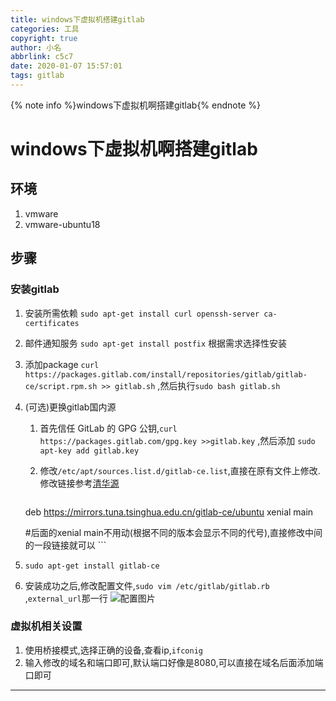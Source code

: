 ```yaml
---
title: windows下虚拟机搭建gitlab
categories: 工具
copyright: true
author: 小名
abbrlink: c5c7
date: 2020-01-07 15:57:01
tags: gitlab
---
```


{% note info %}windows下虚拟机啊搭建gitlab{% endnote %}

<!-- more -->

# windows下虚拟机啊搭建gitlab

## 环境

1. vmware
2. vmware-ubuntu18

## 步骤

### 安装gitlab

1. 安装所需依赖 `sudo apt-get install curl openssh-server ca-certificates `

2. 邮件通知服务 `sudo apt-get install postfix` 根据需求选择性安装

3. 添加package `curl https://packages.gitlab.com/install/repositories/gitlab/gitlab-ce/script.rpm.sh >> gitlab.sh` ,然后执行`sudo bash gitlab.sh`

4. (可选)更换gitlab国内源

	1. 首先信任 GitLab 的 GPG 公钥,`curl https://packages.gitlab.com/gpg.key >>gitlab.key` ,然后添加 `sudo apt-key add gitlab.key`
	
	2. 修改`/etc/apt/sources.list.d/gitlab-ce.list`,直接在原有文件上修改.修改链接参考[清华源](https://mirror.tuna.tsinghua.edu.cn/help/gitlab-ce/)
	
		```shell
      deb https://mirrors.tuna.tsinghua.edu.cn/gitlab-ce/ubuntu xenial main

      #后面的xenial main不用动(根据不同的版本会显示不同的代号),直接修改中间的一段链接就可以
		```


5. `sudo apt-get install gitlab-ce`
6. 安装成功之后,修改配置文件,`sudo vim /etc/gitlab/gitlab.rb` ,`external_url`那一行
	 ![配置图片](../assets/Snipaste_2020-01-07_15-53-44.png)

### 虚拟机相关设置

1. 使用桥接模式,选择正确的设备,查看ip,`ifconig`
2. 输入修改的域名和端口即可,默认端口好像是8080,可以直接在域名后面添加端口即可

---

